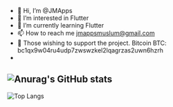 - 👋 Hi, I’m @JMApps
- 👀 I’m interested in Flutter
- 🌱 I’m currently learning Flutter
- 📫 How to reach me jmappsmuslum@gmail.com
- 🙈 Those wishing to support the project. Bitcоin BTC: bc1qx9w04ru4udp7zwswzkel2lqagrzas2uwn6hzrh
- 
![Anurag's GitHub stats](https://github-readme-stats.vercel.app/api?username=jmapps&show_icons=true&theme=transparent)
-
![Top Langs](https://github-readme-stats.vercel.app/api/top-langs/?username=jmapps&hide_progress=true)
